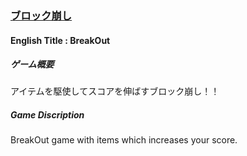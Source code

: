 ### [ブロック崩し](https://play.google.com/store/apps/details?id=com.Saku.ComboBlock)
#### English Title : BreakOut

##### ゲーム概要
アイテムを駆使してスコアを伸ばすブロック崩し！！

##### Game Discription
BreakOut game with items which increases your score. 
